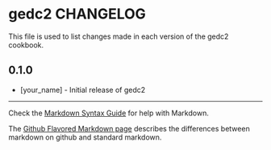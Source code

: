 # gedc2 CHANGELOG

This file is used to list changes made in each version of the gedc2 cookbook.

## 0.1.0
- [your_name] - Initial release of gedc2

- - -
Check the [Markdown Syntax Guide](http://daringfireball.net/projects/markdown/syntax) for help with Markdown.

The [Github Flavored Markdown page](http://github.github.com/github-flavored-markdown/) describes the differences between markdown on github and standard markdown.

